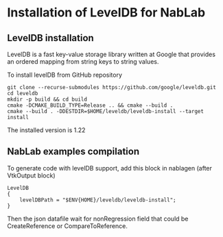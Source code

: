 # Installation of LevelDB for NabLab

## LevelDB installation

LevelDB is a fast key-value storage library written at Google that provides an ordered mapping from string keys to string values.

To install levelDB from GitHub repository

	git clone --recurse-submodules https://github.com/google/leveldb.git
	cd leveldb
	mkdir -p build && cd build
	cmake -DCMAKE_BUILD_TYPE=Release .. && cmake --build .
	cmake --build . -DDESTDIR=$HOME/leveldb/leveldb-install --target install

The installed version is 1.22

## NabLab examples compilation

To generate code with levelDB support, add this block in nablagen (after VtkOutput block)

	LevelDB
	{
		levelDBPath = "$ENV{HOME}/leveldb/leveldb-install";
	}
 
 Then the json datafile wait for nonRegression field that could be CreateReference or CompareToReference.
 
